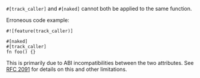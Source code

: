 `#[track_caller]` and `#[naked]` cannot both be applied to the same function.

Erroneous code example:

```compile_fail,E0736
#![feature(track_caller)]

#[naked]
#[track_caller]
fn foo() {}
```

This is primarily due to ABI incompatibilities between the two attributes.
See [RFC 2091] for details on this and other limitations.

[RFC 2091]: https://github.com/rust-lang/rfcs/blob/master/text/2091-inline-semantic.md
